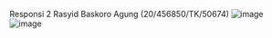 Responsi 2
Rasyid Baskoro Agung (20/456850/TK/50674)
![image](https://github.com/rasyid-99/Responsi2/assets/75787747/eb56ab45-9b58-40e2-bfd4-eead60e5372d)
![image](https://github.com/rasyid-99/456850-Rasyid-Baskoro-Agung-ResponsiJuniorProject/assets/75787747/eb05a53c-c2aa-49d7-9dcb-57d70cf2672f)

